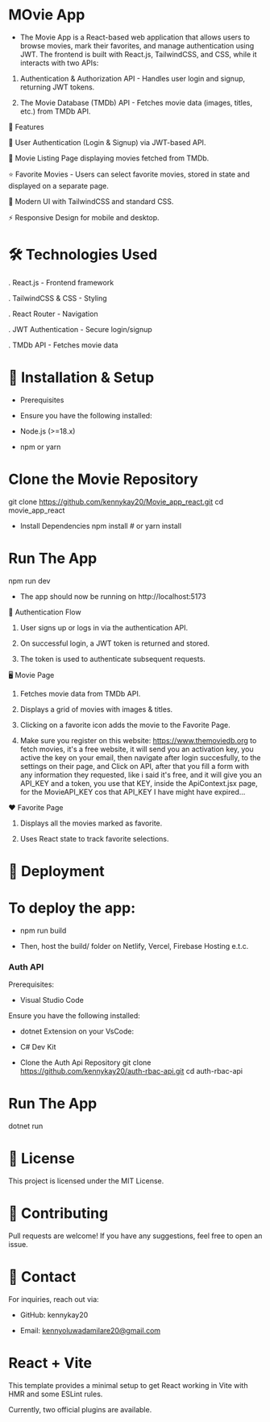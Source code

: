 # MOvie App

- The Movie App is a React-based web application that allows users to browse movies, mark their favorites, and manage authentication using JWT. The frontend is built with React.js, TailwindCSS, and CSS, while it interacts with two APIs:

1. Authentication & Authorization API - Handles user login and signup, returning JWT tokens.

2. The Movie Database (TMDb) API - Fetches movie data (images, titles, etc.) from TMDb API.

🚀 Features

🔑 User Authentication (Login & Signup) via JWT-based API.

🎥 Movie Listing Page displaying movies fetched from TMDb.

⭐ Favorite Movies - Users can select favorite movies, stored in state and displayed on a separate page.

🎨 Modern UI with TailwindCSS and standard CSS.

⚡ Responsive Design for mobile and desktop.

# 🛠️ Technologies Used

. React.js - Frontend framework

. TailwindCSS & CSS - Styling

. React Router - Navigation

. JWT Authentication - Secure login/signup

. TMDb API - Fetches movie data

# 🔧 Installation & Setup

- Prerequisites

- Ensure you have the following installed:

- Node.js (>=18.x)

- npm or yarn

# Clone the Movie Repository

git clone https://github.com/kennykay20/Movie_app_react.git
cd movie_app_react

- Install Dependencies
  npm install # or yarn install

# Run The App

npm run dev

- The app should now be running on http://localhost:5173

🔑 Authentication Flow

1. User signs up or logs in via the authentication API.

2. On successful login, a JWT token is returned and stored.

3. The token is used to authenticate subsequent requests.

🖥️ Movie Page

1. Fetches movie data from TMDb API.

2. Displays a grid of movies with images & titles.

3. Clicking on a favorite icon adds the movie to the Favorite Page.

4. Make sure you register on this website: https://www.themoviedb.org to fetch movies, it's a free website, it will send you an activation key, you active the key on your email, then navigate after login succesfully, to the settings on their page, and Click on API, after that you fill a form with any information they requested, like i said it's free, and it will give you an API_KEY and a token, you use that KEY, inside the ApiContext.jsx page, for the MovieAPI_KEY cos that API_KEY I have might have expired...

❤️ Favorite Page

1. Displays all the movies marked as favorite.

2. Uses React state to track favorite selections.

# 🚀 Deployment

# To deploy the app:

- npm run build

- Then, host the build/ folder on Netlify, Vercel, Firebase Hosting e.t.c.

### Auth API

Prerequisites:

- Visual Studio Code

Ensure you have the following installed:

- dotnet
  Extension on your VsCode:
- C# Dev Kit

- Clone the Auth Api Repository
  git clone https://github.com/kennykay20/auth-rbac-api.git
  cd auth-rbac-api

# Run The App

dotnet run

# 📜 License

This project is licensed under the MIT License.

# 🤝 Contributing

Pull requests are welcome! If you have any suggestions, feel free to open an issue.

# 📩 Contact

For inquiries, reach out via:

- GitHub: kennykay20

- Email: kennyoluwadamilare20@gmail.com

# React + Vite

This template provides a minimal setup to get React working in Vite with HMR and some ESLint rules.

Currently, two official plugins are available.
